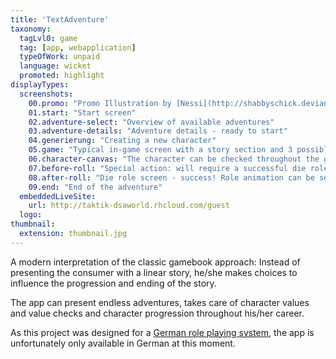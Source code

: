 ```yaml
---
title: 'TextAdventure'
taxonomy:
  tagLvl0: game
  tag: [app, webapplication]
  typeOfWork: unpaid
  language: wicket
  promoted: highlight
displayTypes:
  screenshots:
    00.promo: "Promo Illustration by [Nessi](http://shabbyschick.deviantart.com/)<br /><small>[Character stock](http://faestock.deviantart.com/art/Alanna12-368799100) by [faestock](http://faestock.deviantart.com/).<br />[Background photography](https://www.flickr.com/photos/boscdanjou/6884491041/) by [Bosc d'Anjou](https://www.flickr.com/photos/boscdanjou/).</small>"
    01.start: "Start screen"
    02.adventure-select: "Overview of available adventures"
    03.adventure-details: "Adventure details - ready to start"
    04.generierung: "Creating a new character"
    05.game: "Typical in-game screen with a story section and 3 possible actions for the player"
    06.character-canvas: "The character can be checked throughout the game via an off canvas"
    07.before-roll: "Special action: will require a successful die role to continue"
    08.after-roll: "Die role screen - success! Role animation can be seen in the tab 'WebM'"
    09.end: "End of the adventure"
  embeddedLiveSite:
    url: http://taktik-dsaworld.rhcloud.com/guest
  logo:
thumbnail:
  extension: thumbnail.jpg
---
```


A modern interpretation of the classic gamebook approach: Instead of presenting the consumer with a linear story, he/she makes choices to influence the progression and ending of the story.

The app can present endless adventures, takes care of character values and value checks and character progression throughout his/her career.

As this project was designed for a [German role playing system](https://en.wikipedia.org/wiki/The_Dark_Eye), the app is unfortunately only available in German at this moment.